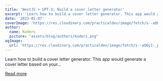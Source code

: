 ```yaml
---
title: 'NextJS + GPT-3: Build a cover letter generator'
excerpt: 'Learn how to build a cover letter generator. This app would generate a cover letter based on your...'
date: '2023-01-07'
coverImage: 'https://res.cloudinary.com/practicaldev/image/fetch/s--aQ6yI-_p--/c_imagga_scale,f_auto,fl_progressive,h_420,q_auto,w_1000/https://dev-to-uploads.s3.amazonaws.com/uploads/articles/man4m9ocxb0ek9mw5lqe.jpg'
author:
  name: Koders
  picture: "assets/blog/authors/koders.png"
ogImage:
  url: 'https://res.cloudinary.com/practicaldev/image/fetch/s--aQ6yI-_p--/c_imagga_scale,f_auto,fl_progressive,h_420,q_auto,w_1000/https://dev-to-uploads.s3.amazonaws.com/uploads/articles/man4m9ocxb0ek9mw5lqe.jpg'
---
```


Learn how to build a cover letter generator. This app would generate a cover letter based on your...

[Read more](https://dev.to/orlando70/nextjs-gpt-3-build-a-cover-letter-generator-28gc)

